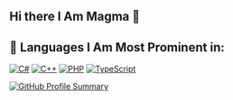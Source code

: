 ## Hi there I Am Magma 👋

## 🔧 Languages I Am Most Prominent in:

[![C#](https://img.shields.io/badge/C%23-239120?style=for-the-badge&logo=csharp&logoColor=white)]()
[![C++](https://img.shields.io/badge/C++-2080FF?style=for-the-badge&logo=cplusplus&logoColor=white)]()
[![PHP](https://img.shields.io/badge/php-8050FF?style=for-the-badge&logo=php&logoColor=white)]()
[![TypeScript](https://img.shields.io/badge/TypeScript-3178C6?style=for-the-badge&logo=TypeScript&logoColor=white)]()

[![GitHub Profile Summary](https://github-profile-summary-cards.vercel.app/api/cards/profile-details?username=MagmaMCNet&theme=gruvbox)](https://github.com/vn7n24fzkq/github-profile-summary-cards)
